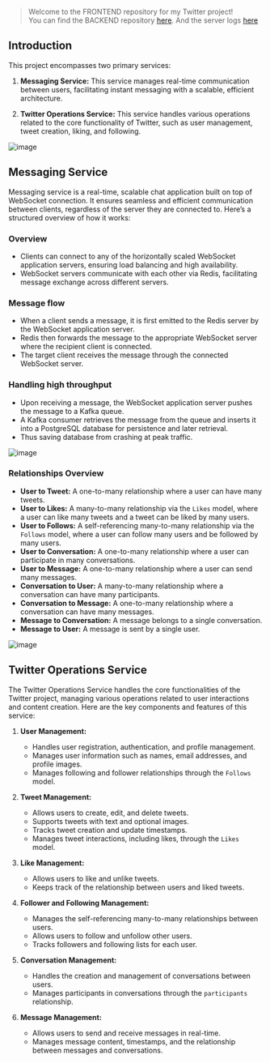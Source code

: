 > Welcome to the FRONTEND repository for my Twitter project! <br/>
> You can find the BACKEND repository [here](https://github.com/parveshsaini/twitter-backend).
> And the server logs [here](https://grafana-parvesh.mooo.com/public-dashboards/fbefb030b7614962994c9b49551c4fdc?orgId=1)

## Introduction

This project encompasses two primary services:

1. **Messaging Service:** This service manages real-time communication between users, facilitating instant messaging with a scalable, efficient architecture.

2. **Twitter Operations Service:** This service handles various operations related to the core functionality of Twitter, such as user management, tweet creation, liking, and following.
  
![image](https://github.com/user-attachments/assets/e89c162f-8547-4a34-870d-7e2c3b2623f4)
<br/>

   

## Messaging Service
Messaging service is a real-time, scalable chat application built on top of WebSocket connection. It ensures seamless and efficient communication between clients, regardless of the server they are connected to. Here’s a structured overview of how it works:


### **Overview**
- Clients can connect to any of the horizontally scaled WebSocket application servers, ensuring load balancing and high availability.
- WebSocket servers communicate with each other via Redis, facilitating message exchange across different servers.
  
### **Message flow**
- When a client sends a message, it is first emitted to the Redis server by the WebSocket application server.
- Redis then forwards the message to the appropriate WebSocket server where the recipient client is connected.
- The target client receives the message through the connected WebSocket server.

### **Handling high throughput**
- Upon receiving a message, the WebSocket application server pushes the message to a Kafka queue.
- A Kafka consumer retrieves the message from the queue and inserts it into a PostgreSQL database for persistence and later retrieval.
- Thus saving database from crashing at peak traffic.

![image](https://github.com/user-attachments/assets/46e1f6ab-e121-4ffa-8642-4081213be4be)

### Relationships Overview

- **User to Tweet:** A one-to-many relationship where a user can have many tweets.
- **User to Likes:** A many-to-many relationship via the `Likes` model, where a user can like many tweets and a tweet can be liked by many users.
- **User to Follows:** A self-referencing many-to-many relationship via the `Follows` model, where a user can follow many users and be followed by many users.
- **User to Conversation:** A one-to-many relationship where a user can participate in many conversations.
- **User to Message:** A one-to-many relationship where a user can send many messages.
- **Conversation to User:** A many-to-many relationship where a conversation can have many participants.
- **Conversation to Message:** A one-to-many relationship where a conversation can have many messages.
- **Message to Conversation:** A message belongs to a single conversation.
- **Message to User:** A message is sent by a single user.


![image](https://github.com/user-attachments/assets/9aefc45a-15cd-4ae1-8189-0d7696c8fde8)

## Twitter Operations Service

The Twitter Operations Service handles the core functionalities of the Twitter project, managing various operations related to user interactions and content creation. Here are the key components and features of this service:

1. **User Management:**
   - Handles user registration, authentication, and profile management.
   - Manages user information such as names, email addresses, and profile images.
   - Manages following and follower relationships through the `Follows` model.

2. **Tweet Management:**
   - Allows users to create, edit, and delete tweets.
   - Supports tweets with text and optional images.
   - Tracks tweet creation and update timestamps.
   - Manages tweet interactions, including likes, through the `Likes` model.

3. **Like Management:**
   - Allows users to like and unlike tweets.
   - Keeps track of the relationship between users and liked tweets.

4. **Follower and Following Management:**
   - Manages the self-referencing many-to-many relationships between users.
   - Allows users to follow and unfollow other users.
   - Tracks followers and following lists for each user.

5. **Conversation Management:**
   - Handles the creation and management of conversations between users.
   - Manages participants in conversations through the `participants` relationship.

6. **Message Management:**
   - Allows users to send and receive messages in real-time.
   - Manages message content, timestamps, and the relationship between messages and conversations.

